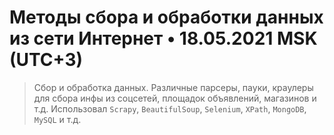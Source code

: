 # Методы сбора и обработки данных из сети Интернет • 18.05.2021 MSK (UTC+3)

> Сбор и обработка данных. Различные парсеры, пауки, краулеры для сбора инфы из соцсетей, площадок объявлений, магазинов и т.д. Использовал `Scrapy`, `BeautifulSoup`, `Selenium`, `XPath`, `MongoDB`, `MySQL` и т.д.
